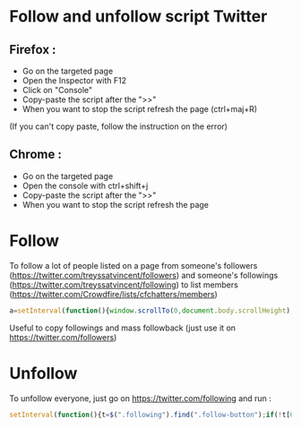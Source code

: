 # Follow and unfollow script Twitter
## Firefox :
- Go on the targeted page
- Open the Inspector with F12
- Click on "Console"
- Copy-paste the script after the ">>"
- When you want to stop the script refresh the page (ctrl+maj+R)

(If you can't copy paste, follow the instruction on the error)

## Chrome :
- Go on the targeted page
- Open the console with ctrl+shift+j
- Copy-paste the script after the ">>"
- When you want to stop the script refresh the page

# Follow
To follow a lot of people listed on a page from someone's followers (https://twitter.com/treyssatvincent/followers) and someone's followings (https://twitter.com/treyssatvincent/following) to list members (https://twitter.com/Crowdfire/lists/cfchatters/members)  

```javascript
a=setInterval(function(){window.scrollTo(0,document.body.scrollHeight);$('.not-following .user-actions-follow-button.js-follow-btn').click()},1000);
```

Useful to copy followings and mass followback (just use it on https://twitter.com/followers)

# Unfollow
To unfollow everyone, just go on https://twitter.com/following and run :  

```javascript
setInterval(function(){t=$(".following").find(".follow-button");if(!t[0]){window.scrollTo(0,$(document).height());}else{ console.log(t.attr("class")); t.trigger("click");}},100)
```
